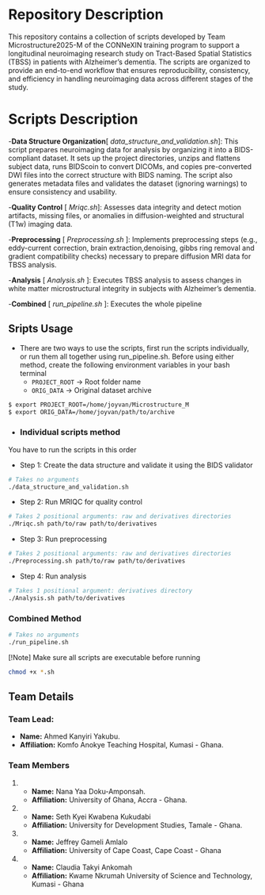 # Repository Description
This repository contains a collection of scripts developed by Team Microstructure2025-M of the CONNeXIN training program to support a longitudinal neuroimaging research study on Tract-Based Spatial Statistics (TBSS) in patients with Alzheimer’s dementia. The scripts are organized to provide an end-to-end workflow that ensures reproducibility, consistency, and efficiency in handling neuroimaging data across different stages of the study. 

# Scripts Description
-**Data Structure Organization**[ *data_structure_and_validation.sh*]: This script prepares neuroimaging data for analysis by organizing it into a BIDS-compliant dataset. It sets up the project directories, unzips and flattens subject data, runs BIDScoin to convert DICOMs, and copies pre-converted DWI files into the correct structure with BIDS naming. The script also generates metadata files and validates the dataset (ignoring warnings) to ensure consistency and usability.

-**Quality Control** [ *Mriqc.sh*]: Assesses data integrity and detect motion artifacts, missing files, or anomalies in diffusion-weighted and structural (T1w) imaging data.

-**Preprocessing** [ *Preprocessing.sh* ]: Implements preprocessing steps (e.g., eddy-current correction, brain extraction,denoising, gibbs ring removal and gradient compatibility checks) necessary to prepare diffusion MRI data for TBSS analysis.

-**Analysis** [ *Analysis.sh* ]: Executes TBSS analysis to assess changes in white matter microstructural integrity in subjects with Alzheimer’s dementia.

-**Combined** [ *run_pipeline.sh* ]: Executes the whole pipeline

## Sripts Usage
- There are two ways to use the scripts, first run the scripts individually, or run them all together using run_pipeline.sh. Before using either method, create the following environment variables in your bash terminal
  * `PROJECT_ROOT` -> Root folder name
  * `ORIG_DATA`  -> Original dataset archive

 ```bash
 $ export PROJECT_ROOT=/home/joyvan/Microstructure_M
 $ export ORIG_DATA=/home/joyvan/path/to/archive
 ```
 - ### Individual scripts method
 You have to run the scripts in this order
  + Step 1: Create the data structure and validate it using the BIDS validator
 ```bash
 # Takes no arguments
 ./data_structure_and_validation.sh
 ```
  + Step 2: Run MRIQC for quality control
 ```bash
 # Takes 2 positional arguments: raw and derivatives directories
 ./Mriqc.sh path/to/raw path/to/derivatives
  ```
  + Step 3: Run preprocessing
 ```bash
 # Takes 2 positional arguments: raw and derivatives directories
 ./Preprocessing.sh path/to/raw path/to/derivatives
  ```
  + Step 4: Run analysis
 ```bash
 # Takes 1 positional argument: derivatives directory
 ./Analysis.sh path/to/derivatives
  ```
 
 ### Combined Method
 ```bash
 # Takes no arguments
 ./run_pipeline.sh
 ```
 [!Note] Make sure all scripts are executable before running
 ```bash
 chmod +x *.sh
 ```

## Team Details

### Team Lead:
- **Name:** Ahmed Kanyiri Yakubu.
- **Affiliation:** Komfo Anokye Teaching Hospital, Kumasi - Ghana.

### Team Members
1. - **Name:** Nana Yaa Doku-Amponsah.
   - **Affiliation:** University of Ghana, Accra - Ghana.

2. - **Name:** Seth Kyei Kwabena Kukudabi
   - **Affiliation:** University for Development Studies, Tamale - Ghana.
  
3. - **Name:** Jeffrey Gameli Amlalo
   - **Affiliation:** University of Cape Coast, Cape Coast - Ghana
   
4. - **Name:** Claudia Takyi Ankomah
   - **Affiliation:** Kwame Nkrumah University of Science and Technology, Kumasi - Ghana
